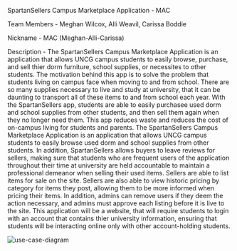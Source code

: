 SpartanSellers Campus Marketplace Application - MAC

Team Members - 
Meghan Wilcox, Alli Weavil, Carissa Boddie

Nickname - 
MAC (Meghan-Alli-Carissa)

Description - 
The SpartanSellers Campus Marketplace Application is an application that allows UNCG campus students to easily browse, purchase, and sell thier dorm furniture, school supplies, or necessites to other students. The motivation behind this app is to solve the problem that students living on campus face when moving to and from school. There are so many supplies necessary to live and study at university, that it can be daunting to transport all of these items to and from school each year. With the SpartanSellers app, students are able to easily purchasee used dorm and school supplies from other students, and then sell them again when they no longer need them. This app reduces waste and reduces the cost of on-campus living for students and parents. The SpartanSellers Campus Marketplace Application is an application that allows UNCG campus students to easily browse used dorm and school supplies from other students. In addition, SpartanSellers allows buyers to leave reviews for sellers, making sure that students who are frequent users of the application throughout their time at university are held accountable to maintain a professional demeanor when selling their used items. Sellers are able to list items for sale on the site. Sellers are also able to view historic pricing by category for items they post, allowing them to be more informed when pricing their items. In addition, admins can remove users if they deem the action necessary, and admins must approve each listing before it is live to the site. This application will be a website, that will require students to login with an account that contains thier university information, ensuring that students will be interacting online only with other account-holding students. 

![use-case-diagram](https://github.com/meghanwilcox/Spartan-Sellers/assets/139730229/35040dcd-7fb9-4647-a0a6-c4bb392c5027)




